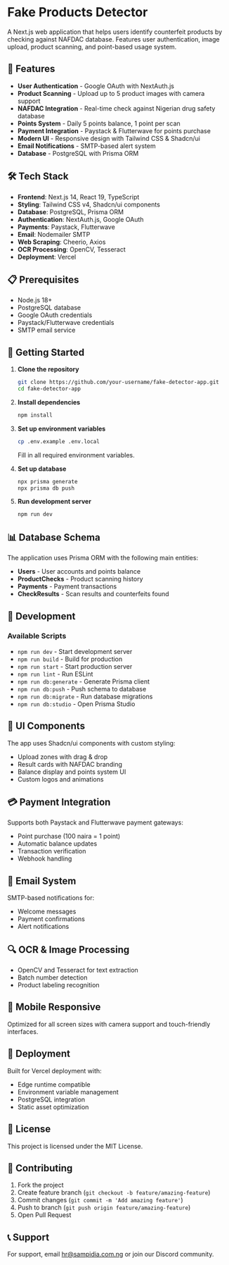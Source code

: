 # Fake Products Detector

A Next.js web application that helps users identify counterfeit products by checking against NAFDAC database. Features user authentication, image upload, product scanning, and point-based usage system.

## 🚀 Features

- **User Authentication** - Google OAuth with NextAuth.js
- **Product Scanning** - Upload up to 5 product images with camera support
- **NAFDAC Integration** - Real-time check against Nigerian drug safety database
- **Points System** - Daily 5 points balance, 1 point per scan
- **Payment Integration** - Paystack & Flutterwave for points purchase
- **Modern UI** - Responsive design with Tailwind CSS & Shadcn/ui
- **Email Notifications** - SMTP-based alert system
- **Database** - PostgreSQL with Prisma ORM

## 🛠️ Tech Stack

- **Frontend**: Next.js 14, React 19, TypeScript
- **Styling**: Tailwind CSS v4, Shadcn/ui components
- **Database**: PostgreSQL, Prisma ORM
- **Authentication**: NextAuth.js, Google OAuth
- **Payments**: Paystack, Flutterwave
- **Email**: Nodemailer SMTP
- **Web Scraping**: Cheerio, Axios
- **OCR Processing**: OpenCV, Tesseract
- **Deployment**: Vercel

## 📋 Prerequisites

- Node.js 18+
- PostgreSQL database
- Google OAuth credentials
- Paystack/Flutterwave credentials
- SMTP email service

## 🚀 Getting Started

1. **Clone the repository**
   ```bash
   git clone https://github.com/your-username/fake-detector-app.git
   cd fake-detector-app
   ```

2. **Install dependencies**
   ```bash
   npm install
   ```

3. **Set up environment variables**
   ```bash
   cp .env.example .env.local
   ```
   Fill in all required environment variables.

4. **Set up database**
   ```bash
   npx prisma generate
   npx prisma db push
   ```

5. **Run development server**
   ```bash
   npm run dev
   ```

## 📊 Database Schema

The application uses Prisma ORM with the following main entities:
- **Users** - User accounts and points balance
- **ProductChecks** - Product scanning history
- **Payments** - Payment transactions
- **CheckResults** - Scan results and counterfeits found

## 🔧 Development

### Available Scripts

- `npm run dev` - Start development server
- `npm run build` - Build for production
- `npm run start` - Start production server
- `npm run lint` - Run ESLint
- `npm run db:generate` - Generate Prisma client
- `npm run db:push` - Push schema to database
- `npm run db:migrate` - Run database migrations
- `npm run db:studio` - Open Prisma Studio

## 🎨 UI Components

The app uses Shadcn/ui components with custom styling:
- Upload zones with drag & drop
- Result cards with NAFDAC branding
- Balance display and points system UI
- Custom logos and animations

## 💳 Payment Integration

Supports both Paystack and Flutterwave payment gateways:
- Point purchase (100 naira = 1 point)
- Automatic balance updates
- Transaction verification
- Webhook handling

## 📧 Email System

SMTP-based notifications for:
- Welcome messages
- Payment confirmations
- Alert notifications

## 🔍 OCR & Image Processing

- OpenCV and Tesseract for text extraction
- Batch number detection
- Product labeling recognition

## 📱 Mobile Responsive

Optimized for all screen sizes with camera support and touch-friendly interfaces.

## 🚀 Deployment

Built for Vercel deployment with:
- Edge runtime compatible
- Environment variable management
- PostgreSQL integration
- Static asset optimization

## 📝 License

This project is licensed under the MIT License.

## 🤝 Contributing

1. Fork the project
2. Create feature branch (`git checkout -b feature/amazing-feature`)
3. Commit changes (`git commit -m 'Add amazing feature'`)
4. Push to branch (`git push origin feature/amazing-feature`)
5. Open Pull Request

## 📞 Support

For support, email hr@sampidia.com.ng or join our Discord community.
